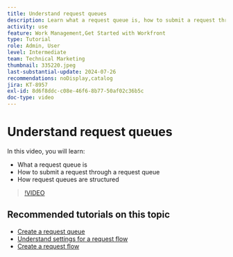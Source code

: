 ```yaml
---
title: Understand request queues
description: Learn what a request queue is, how to submit a request through a request queue, and how request queues are structured.
activity: use
feature: Work Management,Get Started with Workfront
type: Tutorial
role: Admin, User
level: Intermediate
team: Technical Marketing
thumbnail: 335220.jpeg
last-substantial-update: 2024-07-26
recommendations: noDisplay,catalog
jira: KT-8957
exl-id: 8d6f8ddc-c08e-46f6-8b77-50af02c36b5c
doc-type: video
---
```

# Understand request queues

In this video, you will learn:

* What a request queue is
* How to submit a request through a request queue
* How request queues are structured


>[!VIDEO](https://video.tv.adobe.com/v/335220/?quality=12&learn=on)

## Recommended tutorials on this topic

* [Create a request queue](/help/manage-work/request-queues/create-a-request-queue.md)
* [Understand settings for a request flow](/help/manage-work/request-queues/understand-settings-for-a-flow-request.md)
* [Create a request flow](/help/manage-work/request-queues/create-a-request-flow.md)

